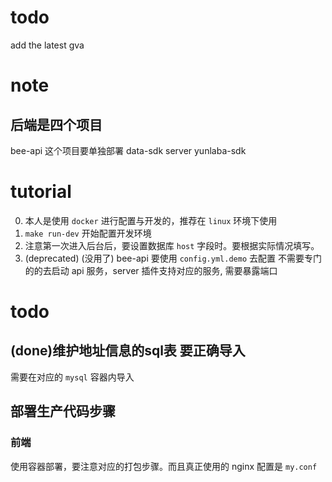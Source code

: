 # todo
add the latest gva

# note
## 后端是四个项目
bee-api
这个项目要单独部署
data-sdk
server
yunlaba-sdk

# tutorial
0. 本人是使用 `docker` 进行配置与开发的，推荐在 `linux` 环境下使用
1. `make run-dev` 开始配置开发环境
2. 注意第一次进入后台后，要设置数据库 `host` 字段时。要根据实际情况填写。
3. (deprecated) (没用了) bee-api 要使用 `config.yml.demo` 去配置
不需要专门的的去启动 api 服务，server 插件支持对应的服务, 需要暴露端口

# todo
## (done)维护地址信息的sql表 要正确导入
需要在对应的 `mysql` 容器内导入

## 部署生产代码步骤
### 前端
使用容器部署，要注意对应的打包步骤。而且真正使用的 nginx 配置是 `my.conf`